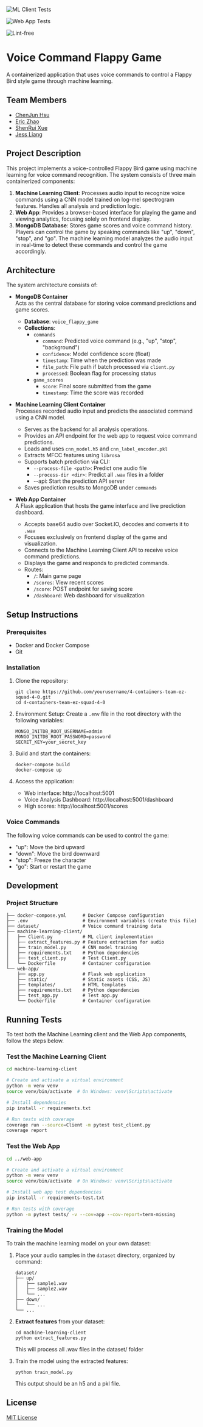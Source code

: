 ![ML Client Tests](https://github.com/software-students-spring2025/4-containers-team-ez-squad-4-0/actions/workflows/ml-client-ci.yml/badge.svg)

![Web App Tests](https://github.com/software-students-spring2025/4-containers-team-ez-squad-4-0/actions/workflows/web-app-ci.yml/badge.svg)

![Lint-free](https://github.com/nyu-software-engineering/containerized-app-exercise/actions/workflows/lint.yml/badge.svg)

# Voice Command Flappy Game


A containerized application that uses voice commands to control a Flappy Bird style game through machine learning.

## Team Members

- [ChenJun Hsu](https://github.com/Junpapadiamond)
- [Eric Zhao](https://github.com/Ericzzy675)
- [ShenRui Xue](https://github.com/ShenruiXue666)
- [Jess Liang](https://github.com/jess-liang322)

## Project Description

This project implements a voice-controlled Flappy Bird game using machine learning for voice command recognition. The system consists of three main containerized components:

1. **Machine Learning Client**: Processes audio input to recognize voice commands using a CNN model trained on log-mel spectrogram features. Handles all analysis and prediction logic.
2. **Web App**: Provides a browser-based interface for playing the game and viewing analytics, focusing solely on frontend display.
3. **MongoDB Database**: Stores game scores and voice command history.
Players can control the game by speaking commands like "up", "down", "stop", and "go". The machine learning model analyzes the audio input in real-time to detect these commands and control the game accordingly.

## Architecture

The system architecture consists of:

- **MongoDB Container**  
  Acts as the central database for storing voice command predictions and game scores.
  - **Database**: `voice_flappy_game`  
  - **Collections**:
    - `commands`
      - `command`: Predicted voice command (e.g., "up", "stop", "background")
      - `confidence`: Model confidence score (float)
      - `timestamp`: Time when the prediction was made
      - `file_path`: File path if batch processed via `client.py`
      - `processed`: Boolean flag for processing status
    - `game_scores`
      - `score`: Final score submitted from the game
      - `timestamp`: Time the score was recorded

- **Machine Learning Client Container**  
  Processes recorded audio input and predicts the associated command using a CNN model.
  - Serves as the backend for all analysis operations.
  - Provides an API endpoint for the web app to request voice command predictions.
  - Loads and uses `cnn_model.h5` and `cnn_label_encoder.pkl`
  - Extracts MFCC features using `librosa`  
  - Supports batch prediction via CLI:
    - `--process-file <path>`: Predict one audio file
    - `--process-dir <dir>`: Predict all `.wav` files in a folder
    - --api: Start the prediction API server
  - Saves prediction results to MongoDB under `commands`

- **Web App Container**  
  A Flask application that hosts the game interface and live prediction dashboard.
  - Accepts base64 audio over Socket.IO, decodes and converts it to `.wav`
  - Focuses exclusively on frontend display of the game and visualization.
  - Connects to the Machine Learning Client API to receive voice command predictions.
  - Displays the game and responds to predicted commands.
  - Routes:
    - `/`: Main game page
    - `/scores`: View recent scores
    - `/score`: POST endpoint for saving score
    - `/dashboard`: Web dashboard for visualization


## Setup Instructions

### Prerequisites

- Docker and Docker Compose
- Git

### Installation

1. Clone the repository:
   ```
   git clone https://github.com/yourusername/4-containers-team-ez-squad-4-0.git
   cd 4-containers-team-ez-squad-4-0
   ```

2. Environment Setup:
   Create a `.env` file in the root directory with the following variables:
   ```
   MONGO_INITDB_ROOT_USERNAME=admin
   MONGO_INITDB_ROOT_PASSWORD=password
   SECRET_KEY=your_secret_key
   ```

3. Build and start the containers:
   ```
   docker-compose build
   docker-compose up
   ```

4. Access the application:
   - Web interface: http://localhost:5001
   - Voice Analysis Dashboard: http://localhost:5001/dashboard
   - High scores: http://localhost:5001/scores

### Voice Commands

The following voice commands can be used to control the game:
- "up": Move the bird upward
- "down": Move the bird downward
- "stop": Freeze the character
- "go": Start or restart the game

## Development

### Project Structure

```
├── docker-compose.yml      # Docker Compose configuration
├── .env                    # Environment variables (create this file)
├── dataset/                # Voice command training data
├── machine-learning-client/
│   ├── Client.py           # ML client implementation
│   ├── extract_features.py # Feature extraction for audio
│   ├── train_model.py      # CNN model training
│   ├── requirements.txt    # Python dependencies
│   ├── test_client.py      # Test Client.py
│   └── Dockerfile          # Container configuration
└── web-app/
    ├── app.py              # Flask web application
    ├── static/             # Static assets (CSS, JS)
    ├── templates/          # HTML templates
    ├── requirements.txt    # Python dependencies
    ├── test_app.py         # Test app.py
    └── Dockerfile          # Container configuration
```

## Running Tests
To test both the Machine Learning client and the Web App components, follow the steps below.

### Test the Machine Learning Client

```bash
cd machine-learning-client

# Create and activate a virtual environment
python -m venv venv
source venv/bin/activate  # On Windows: venv\Scripts\activate

# Install dependencies
pip install -r requirements.txt

# Run tests with coverage
coverage run --source=Client -m pytest test_client.py
coverage report
```

### Test the Web App


```bash
cd ../web-app

# Create and activate a virtual environment
python -m venv venv
source venv/bin/activate  # On Windows: venv\Scripts\activate

# Install web app test dependencies
pip install -r requirements-test.txt

# Run tests with coverage
python -m pytest tests/ -v --cov=app --cov-report=term-missing
```

### Training the Model

To train the machine learning model on your own dataset:

1. Place your audio samples in the `dataset` directory, organized by command:
   ```
   dataset/
   ├── up/
   │   ├── sample1.wav
   │   ├── sample2.wav
   │   └── ...
   ├── down/
   │   └── ...
   └── ...
   ```

2. **Extract features** from your dataset:
   ```
   cd machine-learning-client
   python extract_features.py
   ```
   This will process all .wav files in the dataset/ folder

3. Train the model using the extracted features:
   ```
   python train_model.py
   ```
   This output should be an h5 and a pkl file.
   
## License

[MIT License](LICENSE)
